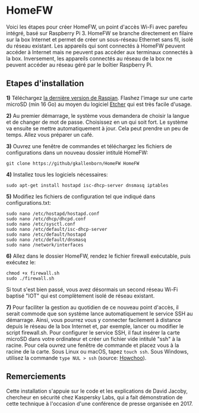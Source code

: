 # HomeFW

Voici les étapes pour créer HomeFW, un point d'accès Wi-Fi avec parefeu intégré, basé sur Raspberry Pi 3. HomeFW se branche directement en filaire sur la box Internet et permet de créer un sous-réseau Ethernet sans fil, isolé du réseau existant. Les appareils qui sont connectés à HomeFW peuvent accéder à Internet mais ne peuvent pas accéder aux terminaux connectés à la box. Inversement, les appareils connectés au réseau de la box ne peuvent accéder au réseau géré par le boîtier Raspberry Pi.

## Etapes d'installation

**1)** Téléchargez [la dernière version de Raspian](https://www.raspberrypi.org/downloads/). Flashez l'image sur une carte microSD (min 16 Go) au moyen du logiciel [Etcher](https://etcher.io) qui est très facile d'usage.  

**2)** Au premier démarrage, le système vous demandera de choisir la langue et de changer de mot de passe. Choisissez en un qui soit fort. Le système va ensuite se mettre automatiquement à jour. Cela peut prendre un peu de temps. Allez vous préparer un café.

**3)** Ouvrez une fenêtre de commandes et téléchargez les fichiers de configurations dans un nouveau dossier intitulé HomeFW:

`git clone https://github/gkallenborn/HomeFW HomeFW`

**4)** Installez tous les logiciels nécessaires:
  
`sudo apt-get install hostapd isc-dhcp-server dnsmasq iptables`

**5)** Modifiez les fichiers de configuration tel que indiqué dans configurations.txt:

```
sudo nano /etc/hostapd/hostapd.conf
sudo nano /etc/dhcp/dhcpd.conf
sudo nano /etc/sysctl.conf
sudo nano /etc/default/isc-dhcp-server
sudo nano /etc/default/hostapd
sudo nano /etc/default/dnsmasq
sudo nano /network/interfaces
```

**6)** Allez dans le dossier HomeFW, rendez le fichier firewall exécutable, puis exécutez le:

```
chmod +x firewall.sh
sudo ./firewall.sh
```
Si tout s'est bien passé, vous avez désormais un second réseau Wi-Fi baptisé "IOT" qui est complètement isolé de réseau existant. 

**7)** Pour faciliter la gestion au quotidien de ce nouveau point d'accès, il serait commode que son système lance automatiquement le service SSH au démarrage. Ainsi, vous pourrez vous y connecter facilement à distance depuis le réseau de la box Internet et, par exemple, lancer ou modifier le script firewall.sh. Pour configurer le service SSH, il faut insérer la carte microSD dans votre ordinateur et créer un fichier vide intitulé "ssh" à la racine. Pour cela ouvrez une fenêtre de commande et placez vous à la racine de la carte. Sous Linux ou macOS, tapez `touch ssh`. Sous Windows, utilisez la commande `type NUL > ssh` (source: [Howchoo](https://howchoo.com/g/ote0ywmzywj/how-to-enable-ssh-on-raspbian-without-a-screen)).

## Remerciements

Cette installation s'appuie sur le code et les explications de David Jacoby, chercheur en sécurité chez Kaspersky Labs, qui a fait démonstration de cette technique à l'occasion d'une conférence de presse organisée en 2017.   
